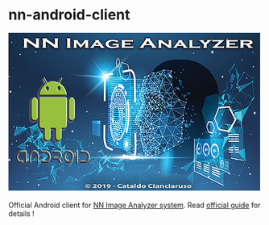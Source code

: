 # nn-android-client
![ ](logo.jpg)
<br><br>
Official Android client for <a href="https://github.com/CianciarusoCataldo/nn-dispatcher">NN Image Analyzer system</a>. Read <a href="https://github.com/CianciarusoCataldo/nn-dispatcher/blob/master/README.md"> official guide</a> for details !
